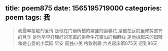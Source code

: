 title: poem875
date: 1565195719000
categories: poem
tags: 我
---
> 我最早接触的爱情
是他在门前所植的繁盛的迎春花
是他在庭院里修剪整齐的月季
是他早早打理好的笔直的供牵牛花攀沿的棉麻线
是他拢起来的田畦和她心爱的小菜园
早安
孤独小美
格致别趣
六点起床第875天 迟到86天